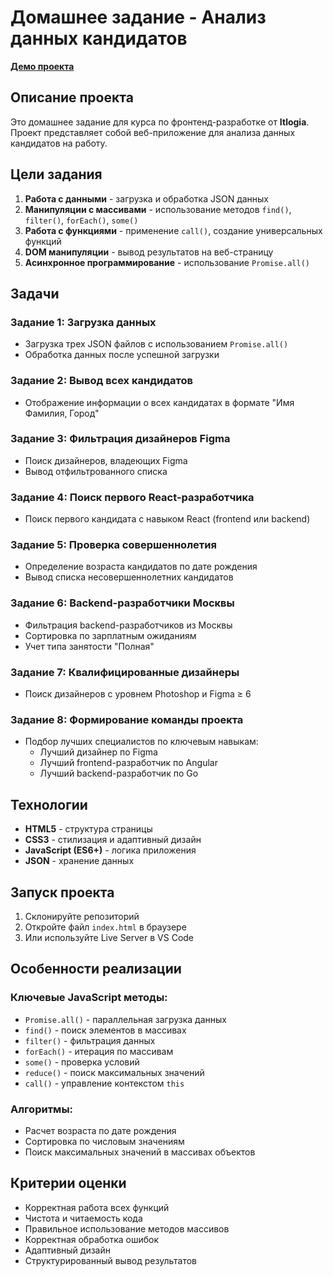 # Домашнее задание - Анализ данных кандидатов

**<a href="https://dron-olya7.github.io/task15/">Демо проекта</a>**

## Описание проекта

Это домашнее задание для курса по фронтенд-разработке от **Itlogia**. Проект представляет собой веб-приложение для анализа данных кандидатов на работу.

## Цели задания

1. **Работа с данными** - загрузка и обработка JSON данных
2. **Манипуляции с массивами** - использование методов `find()`, `filter()`, `forEach()`, `some()`
3. **Работа с функциями** - применение `call()`, создание универсальных функций
4. **DOM манипуляции** - вывод результатов на веб-страницу
5. **Асинхронное программирование** - использование `Promise.all()`

## Задачи

### Задание 1: Загрузка данных
- Загрузка трех JSON файлов с использованием `Promise.all()`
- Обработка данных после успешной загрузки

### Задание 2: Вывод всех кандидатов
- Отображение информации о всех кандидатах в формате "Имя Фамилия, Город"

### Задание 3: Фильтрация дизайнеров Figma
- Поиск дизайнеров, владеющих Figma
- Вывод отфильтрованного списка

### Задание 4: Поиск первого React-разработчика
- Поиск первого кандидата с навыком React (frontend или backend)

### Задание 5: Проверка совершеннолетия
- Определение возраста кандидатов по дате рождения
- Вывод списка несовершеннолетних кандидатов

### Задание 6: Backend-разработчики Москвы
- Фильтрация backend-разработчиков из Москвы
- Сортировка по зарплатным ожиданиям
- Учет типа занятости "Полная"

### Задание 7: Квалифицированные дизайнеры
- Поиск дизайнеров с уровнем Photoshop и Figma ≥ 6

### Задание 8: Формирование команды проекта
- Подбор лучших специалистов по ключевым навыкам:
  - Лучший дизайнер по Figma
  - Лучший frontend-разработчик по Angular
  - Лучший backend-разработчик по Go

## Технологии

- **HTML5** - структура страницы
- **CSS3** - стилизация и адаптивный дизайн
- **JavaScript (ES6+)** - логика приложения
- **JSON** - хранение данных


## Запуск проекта

1. Склонируйте репозиторий
2. Откройте файл `index.html` в браузере
3. Или используйте Live Server в VS Code

## Особенности реализации

### Ключевые JavaScript методы:
- `Promise.all()` - параллельная загрузка данных
- `find()` - поиск элементов в массивах
- `filter()` - фильтрация данных
- `forEach()` - итерация по массивам
- `some()` - проверка условий
- `reduce()` - поиск максимальных значений
- `call()` - управление контекстом `this`

### Алгоритмы:
- Расчет возраста по дате рождения
- Сортировка по числовым значениям
- Поиск максимальных значений в массивах объектов

## Критерии оценки

- Корректная работа всех функций
- Чистота и читаемость кода
- Правильное использование методов массивов
- Корректная обработка ошибок
- Адаптивный дизайн
- Структурированный вывод результатов

